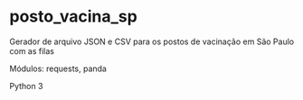 # posto_vacina_sp
Gerador de arquivo JSON e CSV para os postos de vacinação em São Paulo com as filas

Módulos: requests, panda

Python 3

